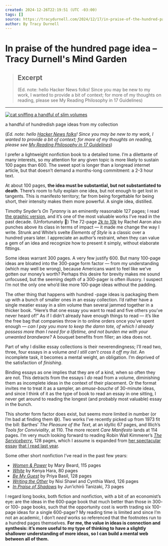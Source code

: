 ```yaml
---
created: 2024-12-26T22:19:51 (UTC -03:00)
tags: []
source: https://tracydurnell.com/2024/12/17/in-praise-of-the-hundred-page-idea/?utm_source=tldrnewsletter
author: By Tracy Durnell
---
```


# In praise of the hundred page idea – Tracy Durnell's Mind Garden

> ## Excerpt
> (Ed. note: hello Hacker News folks! Since you may be new to my work, I wanted to provide a bit of context; for more of my thoughts on reading, please see My Reading Philosophy in 17 Guidelines)

---
[![cat sniffing a handful of slim volumes](https://tracydurnell.com/wp-content/uploads/2024/12/PXL_20241217_0636022062.jpg)](https://tracydurnell.com/wp-content/uploads/2024/12/PXL_20241217_0636022062.jpg)

a handful of hundredish page ideas from my collection

(_Ed. note: hello [Hacker News folks](https://news.ycombinator.com/item?id=42457539)! Since you may be new to my work, I wanted to provide a bit of context; for more of my thoughts on reading, please see [My Reading Philosophy in 17 Guidelines](https://tracydurnell.com/2023/08/19/my-reading-philosophy-and-17-reading-guidelines/)_)

I prefer a lightweight nonfiction book to a detailed tome. I’m a dilettante of many interests, so my attention for any given topic is more likely to sustain 100 pages than 600. The sweet spot is longer than a longread internet article, but that doesn’t demand a months-long commitment: a 2-3 hour text.

At about 100 pages, **the idea must be substantial, but not substantiated to death**. There’s room to fully explain one idea, but not enough to get lost in tangents. This is manifesto territory; far from being forgettable for being short, their intensity makes them more powerful. A single idea, distilled.

Timothy Snyder’s _On Tyranny_ is an eminently reasonable 127 pages; I read [the graphic version](https://tracydurnell.com/2022/06/09/read-on-tyranny-graphic-edition/), and it’s one of the most valuable works I’ve read in the past decade. (Unfortunately 😬) The 72-page [_2k to 10k_](https://www.goodreads.com/book/show/16080676-2-000-to-10-000) by Rachel Aaron also punches above its class in terms of impact — it made me change the way I write. Strunk and White’s svelte _Elements of Style_ is a classic over a hundred years later. I appreciate an author’s restraint, when they can value a gem of an idea and recognize how to present it simply, without elaborate fittings.

Some ideas warrant 300 pages. A very few justify 600. But many 100-page ideas are bloated into the 300-page form factor — from my understanding (which may well be wrong), because Americans want to feel like we’ve gotten our money’s worth? Perhaps this desire for brevity makes me sound unfocused, but the seeming depth of a 300-pager is often illusory. I suspect I’m not the only one who’d like more 100-page ideas without the padding.

The other thing that happens with hundred -page ideas is packaging them up with a bunch of smaller ones in an essay collection. I’d rather have a single meatier essay in a slim volume than several jammed together in a thicker book. “Here’s that one essay you want to read and five others you’ve never heard of!” As if I didn’t already have enough things to read — it’s like the free bag that companies throw in to online orders once you’ve spent enough — _can I pay you more to keep the damn tote, of which I already possess more than I need for a lifetime, and not burden me with your unwanted brandware?_ A bouquet benefits from filler; an idea does not.

Part of why I dislike essay collections is their neverendingness; I’ll read two, three, four essays in a volume _and I still can’t cross it off my list_. An incomplete task, it becomes a mental weight, an obligation. I’m deprived of the satisfaction of _finishing_.

Binding essays as one implies that they are of a kind, when so often they are not. This detracts from the essays I _do_ read from a volume, diminishing them as incomplete ideas in the context of their placement. Or the format invites me to treat it as a sampler, an _amuse-bouche_ of 30-minute ideas, and since I think of it as the type of book to read an essay in one sitting, I never get around to reading the longest (and probably most valuable) essay in the bunch.

This shorter form factor does exist, but seems more limited in number (or I’m bad at finding them 😅). Two works I’ve recently picked up from 1973 fit the bill: Barthes’ _The Pleasure of the Text_, at an idyllic 67 pages, and Illich’s _Tools for Conviviality_, at 110. The more recent _Care Manifesto_ lands at 114 pages. I’m very much looking forward to reading Robin Wall Kimmerer’s [_The Serviceberry_](https://www.goodreads.com/book/show/208840291-the-serviceberry), 128 pages, which I assume is expanded from [her spectacular essay](https://emergencemagazine.org/essay/the-serviceberry/) [that I read last year](https://tracydurnell.com/2023/11/23/nature-as-a-model-of-abundance/).

Some other short nonfiction I’ve read in the past few years:

-   _[Women & Power](https://tracydurnell.com/2024/10/05/read-women-power/)_ by Mary Beard, 115 pages
-   [_White_](https://www.goodreads.com/book/show/6545885-white) by Kenya Hara, 80 pages
-   _[Be My Guest](https://tracydurnell.com/2021/02/16/read-be-my-guest/)_ by Priya Basil, 128 pages
-   _[Writing the Other](https://tracydurnell.com/2022/02/22/read-writing-the-other/)_ by Nisi Shawl and Cynthia Ward, 126 pages
-   [_In Praise of Shadows_](https://tracydurnell.com/2022/08/26/read-in-praise-of-shadows/) by Jun’ichirō Tanizaki, 73 pages

I regard long books, both fiction and nonfiction, with a bit of an economist’s eye: are the ideas in the 600-page book that much better than those in 300- or 100- page books, such that the opportunity cost is worth trading six 100-page ideas for a single 600-pager? My reading time is limited and since I’m not an academic, I don’t _need_ works so referenced that the footnotes run to a hundred pages themselves. **For me, the value in ideas is connection and synthesis: it’s more useful to my type of thinking to have a slightly shallower understanding of more ideas, so I can build a mental web between all of them.**
